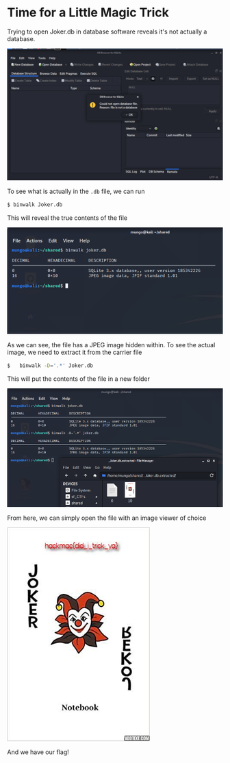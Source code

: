 # Time for a Little Magic Trick

Trying to open Joker.db in database software reveals it's not actually a database. 

![opening in database software](magictrick/1.png)

To see what is actually in the `.db` file, we can run

```bash
$ binwalk Joker.db
```  
This will reveal the true contents of the file

![binwalk](magictrick/2.png)

As we can see, the file has a JPEG image hidden within. To see the actual image, we need to extract it from the carrier file 

```bash
$   binwalk -D='.*' Joker.db
```

This will put the contents of the file in a new folder

![extracted files](magictrick/3.png)

From here, we can simply open the file with an image viewer of choice

![flag](magictrick/4.png)

And we have our flag!